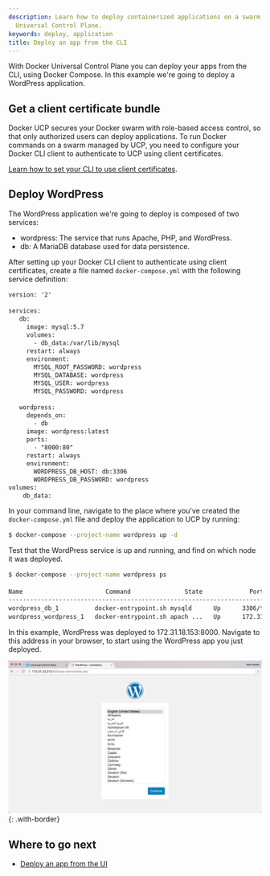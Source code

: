 ```yaml
---
description: Learn how to deploy containerized applications on a swarm, with Docker
  Universal Control Plane.
keywords: deploy, application
title: Deploy an app from the CLI
---
```


With Docker Universal Control Plane you can deploy your apps from the CLI,
using Docker Compose. In this example we're going to deploy a WordPress
application.

## Get a client certificate bundle

Docker UCP secures your Docker swarm with role-based access control, so that only
authorized users can deploy applications. To run
Docker commands on a swarm managed by UCP, you need to configure your Docker CLI
client to authenticate to UCP using client certificates.

[Learn how to set your CLI to use client certificates](../access-ucp/cli-based-access.md).

## Deploy WordPress

The WordPress application we're going to deploy is composed of two services:

* wordpress: The service that runs Apache, PHP, and WordPress.
* db: A MariaDB database used for data persistence.

After setting up your Docker CLI client to authenticate using client certificates,
create a file named `docker-compose.yml` with the following service definition:

```none
version: '2'

services:
   db:
     image: mysql:5.7
     volumes:
       - db_data:/var/lib/mysql
     restart: always
     environment:
       MYSQL_ROOT_PASSWORD: wordpress
       MYSQL_DATABASE: wordpress
       MYSQL_USER: wordpress
       MYSQL_PASSWORD: wordpress

   wordpress:
     depends_on:
       - db
     image: wordpress:latest
     ports:
       - "8000:80"
     restart: always
     environment:
       WORDPRESS_DB_HOST: db:3306
       WORDPRESS_DB_PASSWORD: wordpress
volumes:
    db_data:
```

In your command line, navigate to the place where you've created the
`docker-compose.yml` file and deploy the application to UCP by running:

```bash
$ docker-compose --project-name wordpress up -d
```

Test that the WordPress service is up and running, and find on which node it
was deployed.

```bash
$ docker-compose --project-name wordpress ps

Name                       Command               State             Ports
------------------------------------------------------------------------------------------
wordpress_db_1          docker-entrypoint.sh mysqld      Up      3306/tcp                   
wordpress_wordpress_1   docker-entrypoint.sh apach ...   Up      172.31.18.153:8000->80/tcp
```

In this example, WordPress was deployed to 172.31.18.153:8000. Navigate to
this address in your browser, to start using the WordPress app you just
deployed.

![](../images/deploy-app-cli-1.png){: .with-border}

## Where to go next

* [Deploy an app from the UI](index.md)

